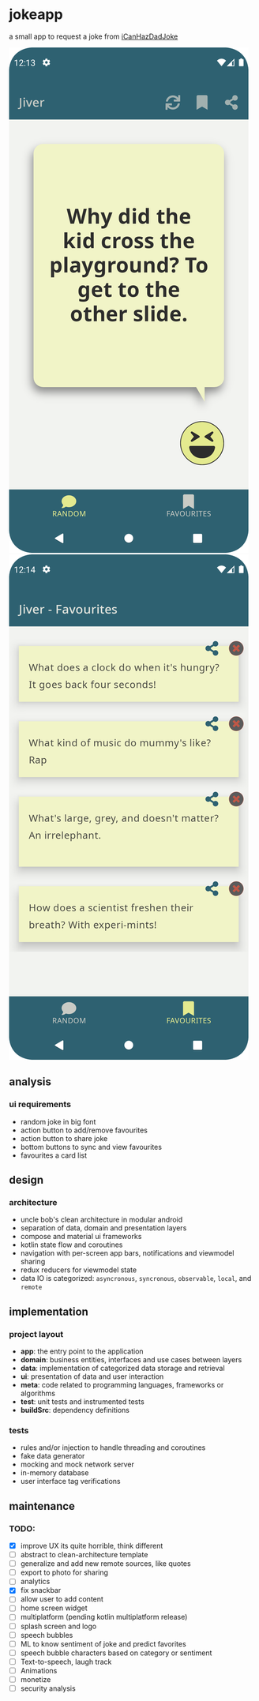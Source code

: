 # jokeapp

a small app to request a joke from [iCanHazDadJoke](https://icanhazdadjoke.com)

![Random Joke](docs/screenshots/random.png)
![Favorites](docs/screenshots/favorites.png)

## analysis

### ui requirements

- random joke in big font
- action button to add/remove favourites
- action button to share joke
- bottom buttons to sync and view favourites
- favourites a card list

## design

### architecture

- uncle bob's clean architecture in modular android
- separation of data, domain and presentation layers
- compose and material ui frameworks
- kotlin state flow and coroutines
- navigation with per-screen app bars, notifications and viewmodel sharing
- redux reducers for viewmodel state
- data IO is categorized: `asyncronous`, `syncronous`, `observable`, `local`, and `remote`

## implementation

### project layout

- **app**: the entry point to the application
- **domain**: business entities, interfaces and use cases between layers
- **data**: implementation of categorized data storage and retrieval
- **ui**: presentation of data and user interaction
- **meta**: code related to programming languages, frameworks or algorithms
- **test**: unit tests and instrumented tests
- **buildSrc**: dependency definitions

### tests

- rules and/or injection to handle threading and coroutines
- fake data generator
- mocking and mock network server
- in-memory database
- user interface tag verifications

## maintenance

### TODO:

- [x] improve UX its quite horrible, think different
- [ ] abstract to clean-architecture template
- [ ] generalize and add new remote sources, like quotes
- [ ] export to photo for sharing
- [ ] analytics
- [x] fix snackbar
- [ ] allow user to add content
- [ ] home screen widget
- [ ] multiplatform (pending kotlin multiplatform release)
- [ ] splash screen and logo
- [ ] speech bubbles
- [ ] ML to know sentiment of joke and predict favorites
- [ ] speech bubble characters based on category or sentiment
- [ ] Text-to-speech, laugh track
- [ ] Animations
- [ ] monetize
- [ ] security analysis
